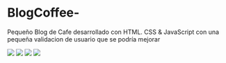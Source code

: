 # BlogCoffee-
Pequeño Blog de Cafe desarrollado con HTML. CSS &amp; JavaScript con una pequeña validacion de usuario que se podría mejorar 


<img src = "https://i.postimg.cc/MTMGMX9b/Banner.jpg"/>

<img src = "https://i.postimg.cc/jSMqMy94/Nosotros.jpg"/>

<img src = "https://i.postimg.cc/HkYs06SL/Contacto.jpg"/>

<img src = "https://i.postimg.cc/CKp76fqd/Responsive.jpg"/>
